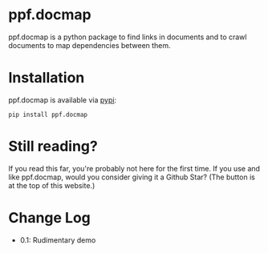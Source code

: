 # ppf.docmap

ppf.docmap is a python package to find links in documents and to crawl
documents to map dependencies between them.


# Installation

ppf.docmap is available via [pypi](https://pypi.org):

```
pip install ppf.docmap
```

# Still reading?

If you read this far, you're probably not here for the first time. If you
use and like ppf.docmap, would you consider giving it a Github Star? (The
button is at the top of this website.)


# Change Log

* 0.1:      Rudimentary demo
